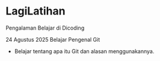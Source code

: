 # LagiLatihan

Pengalaman Belajar di Dicoding

24 Agustus 2025
Belajar Pengenal Git 
* Belajar tentang apa itu Git dan alasan menggunakannya.
